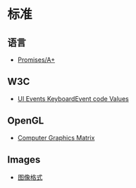 # 标准

## 语言

- [Promises/A+](https://promisesaplus.com/)

## W3C

- [UI Events KeyboardEvent code Values](https://www.w3.org/TR/uievents-code/#key-alphanumeric-writing-system)


## OpenGL

- [Computer Graphics Matrix](../articles/cgMatrix.md)

## Images

- [图像格式](../others/images.md)